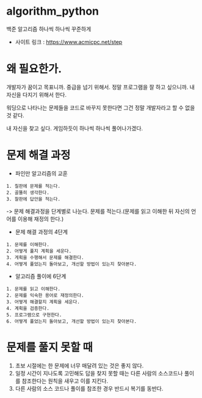 # algorithm_python
백준 알고리즘 하나씩 하나씩 꾸준하게
* 사이트 링크 : https://www.acmicpc.net/step

# 왜 필요한가.
개발자가 꿈이고 목표니까. 중급을 넘기 위해서.
정말 프로그램을 잘 하고 싶으니까. 
내 자신을 다지기 위해서 한다.

워딩으로 나타나는 문제들을 코드로 바꾸지 못한다면
그건 정말 개발자라고 할 수 없을 것 같다.

내 자신을 찾고 싶다. 
게임하듯이 하나씩 하나씩 풀어나가겠다.

# 문제 해결 과정
* 파인만 알고리즘의 교훈
```
1. 칠판에 문제를 적는다.
2. 골똘히 생각한다.
3. 찰판에 답안을 적는다.
```
-> 문제 해결과정을 단계별로 나눈다. 문제를 적는다.(문제를 읽고 이해한 뒤 자신의 언어를 이용해 재정의 한다.)

* 문제 해결 과정의 4단계
```
1. 문제를 이해한다.
2. 어떻게 풀지 계획을 세운다.
3. 게획을 수행해서 문제를 해결한다.
4. 어떻게 풀었는지 돌아보고, 개선할 방법이 있는지 찾아본다.
```
* 알고리즘 풀이에 6단계
```
1. 문제를 읽고 이해한다.
2. 문제를 익숙한 용어로 재정의한다.
3. 어떻게 해결할지 계획을 세운다.
4. 계획을 검증한다.
5. 프로그램으로 구현한다.
6. 어떻게 풀었는지 돌아보고, 개선할 방법이 있는지 찾아본다.
```

# 문제를 풀지 못할 때
1. 초보 시절에는 한 문제에 너무 매달려 있는 것은 좋지 않다.
2. 일정 시간이 지나도록 고민해도 답을 찾지 못할 때는 다른 사람의 소스코드나 풀이를 참조한다는 원칙을 새우고 이를 지킨다.
3. 다른 사람의 소스 코드나 풀이를 참조한 경우 반드시 복기를 동반다.
